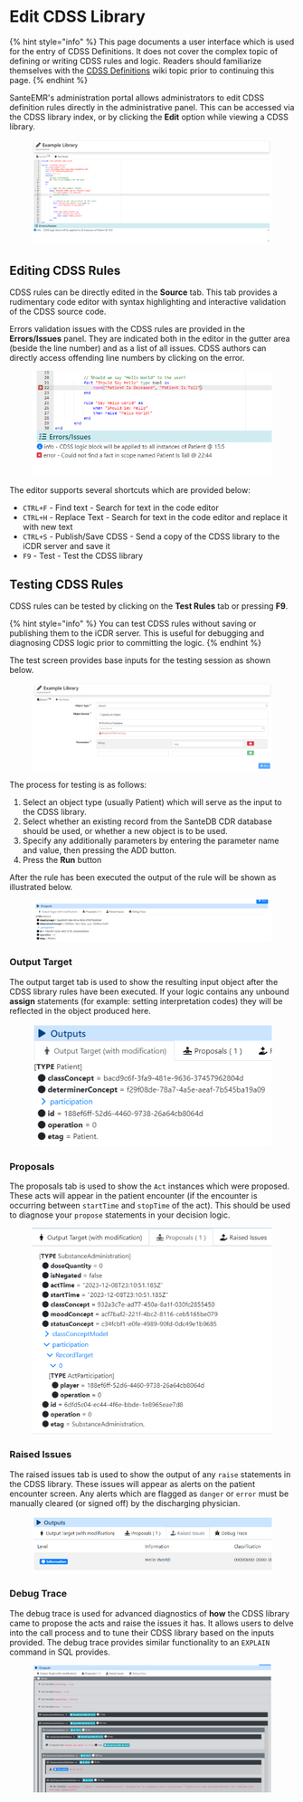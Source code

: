 # Edit CDSS Library

{% hint style="info" %}
This page documents a user interface which is used for the entry of CDSS Definitions. It does not cover the complex topic of defining or writing CDSS rules and logic. Readers should familiarize themselves with the [CDSS Definitions](../../../../../developers/applets/cdss-protocols/cdss-definitions.md) wiki topic prior to continuing this page.
{% endhint %}

SanteEMR's administration portal allows administrators to edit CDSS definition rules directly in the administrative panel. This can be accessed via the CDSS library index, or by clicking the **Edit** option while viewing a CDSS library.&#x20;

<figure><img src="../../../../../.gitbook/assets/image (11) (3).png" alt=""><figcaption></figcaption></figure>

## Editing CDSS Rules

CDSS rules can be directly edited in the **Source** tab. This tab provides a rudimentary code editor with syntax highlighting and interactive validation of the CDSS source code.&#x20;

Errors validation issues with the CDSS rules are provided in the **Errors/Issues** panel. They are indicated both in the editor in the gutter area (beside the line number) and as a list of all issues. CDSS authors can directly access offending line numbers by clicking on the error.

<figure><img src="../../../../../.gitbook/assets/image (12).png" alt=""><figcaption></figcaption></figure>

The editor supports several shortcuts which are provided below:

* `CTRL+F` - Find text - Search for text in the code editor
* `CTRL+H` - Replace Text - Search for text in the code editor and replace it with new text
* `CTRL+S` - Publish/Save CDSS - Send a copy of the CDSS library to the iCDR server and save it
* `F9` - Test - Test the CDSS library

## Testing CDSS Rules

CDSS rules can be tested by clicking on the **Test Rules** tab or pressing **F9**.&#x20;

{% hint style="info" %}
You can test CDSS rules without saving or publishing them to the iCDR server. This is useful for debugging and diagnosing CDSS logic prior to committing the logic.
{% endhint %}

The test screen provides base inputs for the testing session as shown below.

<figure><img src="../../../../../.gitbook/assets/image (13).png" alt=""><figcaption></figcaption></figure>

The process for testing is as follows:

1. Select an object type (usually Patient) which will serve as the input to the CDSS library.
2. Select whether an existing record from the SanteDB CDR database should be used, or whether a new object is to be used.
3. Specify any additionally parameters by entering the parameter name and value, then pressing the ADD button.
4. Press the **Run** button

After the rule has been executed the output of the rule will be shown as illustrated below.

<figure><img src="../../../../../.gitbook/assets/image (14).png" alt=""><figcaption></figcaption></figure>

### Output Target

The output target tab is used to show the resulting input object after the CDSS library rules have been executed. If your logic contains any unbound **assign** statements (for example: setting interpretation codes) they will be reflected in the object produced here.

<figure><img src="../../../../../.gitbook/assets/image (15).png" alt=""><figcaption></figcaption></figure>

### Proposals

The proposals tab is used to show the `Act` instances which were proposed. These acts will appear in the patient encounter (if the encounter is occurring between `startTime` and `stopTime` of the act). This should be used to diagnose your `propose` statements in your decision logic.

<figure><img src="../../../../../.gitbook/assets/image (16).png" alt=""><figcaption></figcaption></figure>

### Raised Issues

The raised issues tab is used to show the output of any `raise` statements in the CDSS library. These issues will appear as alerts on the patient encounter screen. Any alerts which are flagged as `danger` or `error` must be manually cleared (or signed off) by the discharging physician.

<figure><img src="../../../../../.gitbook/assets/image (17).png" alt=""><figcaption></figcaption></figure>

### Debug Trace

The debug trace is used for advanced diagnostics of **how** the CDSS library came to propose the acts and raise the issues it has. It allows users to delve into the call process and to tune their CDSS library based on the inputs provided. The debug trace provides similar functionality to an `EXPLAIN` command in SQL provides.

<figure><img src="../../../../../.gitbook/assets/image (18).png" alt=""><figcaption></figcaption></figure>
